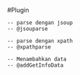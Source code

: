 #Plugin
    
    -- parse dengan jsoup
    -- @jsouparse

    -- parse dengan xpath
    -- @xpathparse

    -- Menambahkan data
    -- @addGetInfoData
